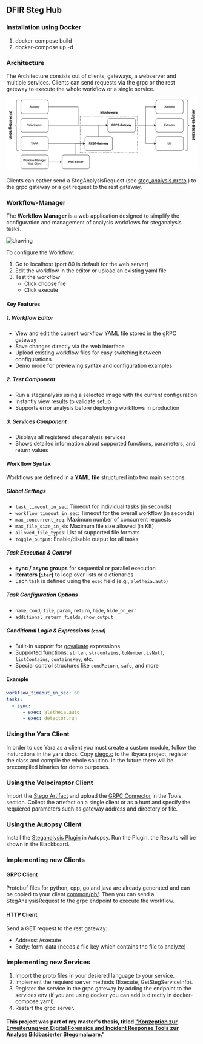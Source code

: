 ## DFIR Steg Hub
### Installation using Docker

1. docker-compose build
2. docker-compose up -d

### Architecture

The Architecture consists out of clients, gateways, a webserver and multiple services. Clients can send requests via the grpc or the rest gateway to execute the whole workflow or a single service.

![alt text](image.png)

Clients can eather send a StegAnalysisRequest (see [steg_analysis.proto](common/proto/steg_analysis.proto) ) to the grpc gateway or a get request to the rest gateway.

### Workflow-Manager

The **Workflow Manager** is a web application designed to simplify the configuration and management of analysis workflows for steganalysis tasks.


<img src="https://github.com/user-attachments/assets/b96194ef-1390-425e-817d-bbf2f040c60e" alt="drawing" width="600"/>

To configure the Workflow:

1. Go to localhost (port 80 is default for the web server)
2. Edit the workflow in the editor or upload an existing yaml file
3. Test the workflow
   - Click choose file
   - Click execute

#### Key Features

##### 1. Workflow Editor
- View and edit the current workflow YAML file stored in the gRPC gateway
- Save changes directly via the web interface
- Upload existing workflow files for easy switching between configurations
- Demo mode for previewing syntax and configuration examples

##### 2. Test Component
- Run a steganalysis using a selected image with the current configuration
- Instantly view results to validate setup
- Supports error analysis before deploying workflows in production

##### 3. Services Component
- Displays all registered steganalysis services
- Shows detailed information about supported functions, parameters, and return values

#### Workflow Syntax

Workflows are defined in a **YAML file** structured into two main sections:

##### Global Settings
- `task_timeout_in_sec`: Timeout for individual tasks (in seconds)
- `workflow_timeout_in_sec`: Timeout for the overall workflow (in seconds)
- `max_concurrent_req`: Maximum number of concurrent requests
- `max_file_size_in_kb`: Maximum file size allowed (in KB)
- `allowed_file_types`: List of supported file formats
- `toggle_output`: Enable/disable output for all tasks

##### Task Execution & Control
- **sync / async groups** for sequential or parallel execution
- **Iterators (`iter`)** to loop over lists or dictionaries
- Each task is defined using the `exec` field (e.g., `aletheia.auto`)

##### Task Configuration Options
- `name`, `cond`, `file`, `param`, `return`, `hide`, `hide_on_err`
- `additional_return_fields`, `show_output`

##### Conditional Logic & Expressions (`cond`)
- Built-in support for [govaluate](https://github.com/Knetic/govaluate) expressions
- Supported functions: `strlen`, `strcontains`, `toNumber`, `isNull`, `listContains`, `containsKey`, etc.
- Special control structures like `condReturn`, `safe`, and more

#### Example
```yaml
workflow_timeout_in_sec: 60
tasks:
  - sync:
      - exec: aletheia.auto
      - exec: detector.run
```




### Using the Yara Client

In order to use Yara as a client you must create a custom module, follow the insturctions in the yara docs. Copy [stego.c](clients/Yara/stego.c) to the libyara project, register the class and compile the whole solution. In the future there will be precompiled binaries for demo purposes.

### Using the Velociraptor Client

Import the [Stego Artifact](clients/Velociraptor/Stego.yaml) and upload the [GRPC Connector](clients/Velociraptor/grpc_client.go) in the Tools section.
Collect the artefact on a single client or as a hunt and specify the requiered parameters such as gateway address and directory or file.

### Using the Autopsy Client

Install the [Steganalysis Plugin](clients/Autopsy/Steganalysis/) in Autopsy. Run the Plugin, the Results will be shown in the Blackboard.

### Implementing new Clients

#### GRPC Client

Protobuf files for python, cpp, go and java are already generated and can be copied to your client [common/pb/](common/pb/). Then you can send a StegAnalysisRequest to the grpc endpoint to execute the workflow.

#### HTTP Client

Send a GET request to the rest gateway:

- Address: /execute
- Body: form-data (needs a file key which contains the file to analyze)

### Implementing new Services

1. Import the proto files in your desiered language to your service.
2. Implement the requierd server methods (Execute, GetStegServiceInfo).
3. Register the service in the grpc gateway by adding the endpoint to the services env (if you are using docker you can add is directly in docker-compose.yaml).
4. Restart the grpc server.

#### This project was part of my master's thesis, titled ["Konzeption zur Erweiterung von Digital Forensics und Incident Response Tools zur Analyse Bildbasierter Stegomalware."](https://github.com/user-attachments/files/20820326/Masterarbeit_Ohlhof.pdf)
